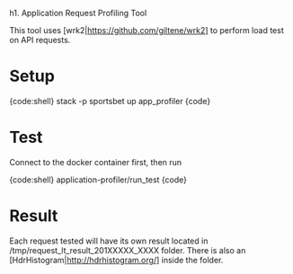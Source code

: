 h1. Application Request Profiling Tool

This tool uses [wrk2|https://github.com/giltene/wrk2] to perform load test on API requests.

# Setup

{code:shell}
stack -p sportsbet up app_profiler
{code}

# Test
Connect to the docker container first, then run

{code:shell}
application-profiler/run_test
{code}

# Result
Each request tested will have its own result located in /tmp/request_lt_result_201XXXXX_XXXX folder. There is also an [HdrHistogram|http://hdrhistogram.org/] inside the folder.